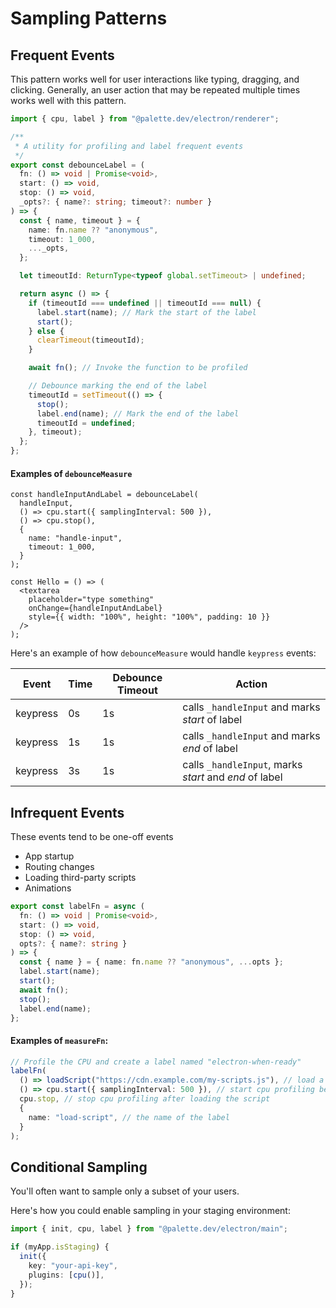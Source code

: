 # Sampling Patterns

## Frequent Events

This pattern works well for user interactions like typing, dragging, and clicking. Generally, an user action that may be repeated multiple times works well with this pattern.

```ts
import { cpu, label } from "@palette.dev/electron/renderer";

/**
 * A utility for profiling and label frequent events
 */
export const debounceLabel = (
  fn: () => void | Promise<void>,
  start: () => void,
  stop: () => void,
  _opts?: { name?: string; timeout?: number }
) => {
  const { name, timeout } = {
    name: fn.name ?? "anonymous",
    timeout: 1_000,
    ..._opts,
  };

  let timeoutId: ReturnType<typeof global.setTimeout> | undefined;

  return async () => {
    if (timeoutId === undefined || timeoutId === null) {
      label.start(name); // Mark the start of the label
      start();
    } else {
      clearTimeout(timeoutId);
    }

    await fn(); // Invoke the function to be profiled

    // Debounce marking the end of the label
    timeoutId = setTimeout(() => {
      stop();
      label.end(name); // Mark the end of the label
      timeoutId = undefined;
    }, timeout);
  };
};
```

#### Examples of `debounceMeasure`

```tsx
const handleInputAndLabel = debounceLabel(
  handleInput,
  () => cpu.start({ samplingInterval: 500 }),
  () => cpu.stop(),
  {
    name: "handle-input",
    timeout: 1_000,
  }
);

const Hello = () => (
  <textarea
    placeholder="type something"
    onChange={handleInputAndLabel}
    style={{ width: "100%", height: "100%", padding: 10 }}
  />
);
```

Here's an example of how `debounceMeasure` would handle `keypress` events:

| Event    | Time | Debounce Timeout | Action                                                 |
| -------- | ---- | ---------------- | ------------------------------------------------------ |
| keypress | 0s   | 1s               | calls `_handleInput` and marks _start_ of label        |
| keypress | 1s   | 1s               | calls `_handleInput` and marks _end_ of label          |
| keypress | 3s   | 1s               | calls `_handleInput`, marks _start_ and _end_ of label |

## Infrequent Events

These events tend to be one-off events

- App startup
- Routing changes
- Loading third-party scripts
- Animations

```ts
export const labelFn = async (
  fn: () => void | Promise<void>,
  start: () => void,
  stop: () => void,
  opts?: { name?: string }
) => {
  const { name } = { name: fn.name ?? "anonymous", ...opts };
  label.start(name);
  start();
  await fn();
  stop();
  label.end(name);
};
```

#### Examples of `measureFn`:

```ts
// Profile the CPU and create a label named "electron-when-ready"
labelFn(
  () => loadScript("https://cdn.example.com/my-scripts.js"), // load a script
  () => cpu.start({ samplingInterval: 500 }), // start cpu profiling before loading the script
  cpu.stop, // stop cpu profiling after loading the script
  {
    name: "load-script", // the name of the label
  }
);
```

## Conditional Sampling

You'll often want to sample only a subset of your users.

Here's how you could enable sampling in your staging environment:

```ts {3,11,16}
import { init, cpu, label } from "@palette.dev/electron/main";

if (myApp.isStaging) {
  init({
    key: "your-api-key",
    plugins: [cpu()],
  });
}
```
